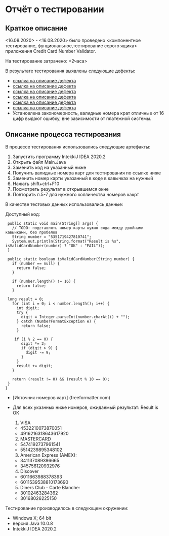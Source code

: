 # Отчёт о тестировании <Credit Card Number Validator>

## Краткое описание

<16.08.2020> - <16.08.2020> было проведено <компонентное тестирование, фунциональное,тестирование серого ящика> приложения Credit Card Number Validator.

На тестирование затрачено: <2часа>

В результате тестирования выявлены следующие дефекты:
* [ссылка на описание дефекта](https://github.com/NikolayT35/java1-2/issues/1)
* [ссылка на описание дефекта](https://github.com/NikolayT35/java1-2/issues/2)
* [ссылка на описание дефекта](https://github.com/NikolayT35/java1-2/issues/3)
* [ссылка на описание дефекта](https://github.com/NikolayT35/java1-2/issues/4)
* [ссылка на описание дефекта](https://github.com/NikolayT35/java1-2/issues/5)
* [ссылка на описание дефекта](https://github.com/NikolayT35/java1-2/issues/6)
* Установлена закономерность, валидные номера крат отличные от 16 цифр выдают ошибку,
  вне зависимости от платежной системы.


## Описание процесса тестирования

В процессе тестирования использовались следующие артефакты:
  1. Запустить программу IntekkiJ IDEA 2020.2
  2. Открыть файл Main.Java
  3. Заменить код на указанный ниже
  4. Получить валидные номера карт для тестирования по ссылке ниже
  5. Заменить номер карты указанный в коде в кавычках на нужный
  6. Нажать shift+ctrl+F10
  7. Посмотреть результат в открывшемся окне
  8. Повторить п.5-7 для нужного колличества номеров какрт


В качестве тестовых данных использовались данные:

Доступный код:

  
 ````public class Main {
  public static void main(String[] args) {
    // TODO: подставлять номер карты нужно сюда между двойными кавычками, без пробелов
    String number = "5351719427810741";
    System.out.println(String.format("Result is %s", isValidCardNumber(number) ? "OK" : "FAIL"));
  }

  public static boolean isValidCardNumber(String number) {
    if (number == null) {
      return false;
    }

    if (number.length() != 16) {
      return false;
    }

  long result = 0;
    for (int i = 0; i < number.length(); i++) {
      int digit;
      try {
        digit = Integer.parseInt(number.charAt(i) + "");
      } catch (NumberFormatException e) {
        return false;
      }

     if (i % 2 == 0) {
        digit *= 2;
        if (digit > 9) {
          digit -= 9;
        }
      }
      result += digit;
    }

    return (result != 0) && (result % 10 == 0);
  }
}
````

* [Источник номеров карт] (freeformatter.com)
* Для всех указнных ниже номеров, ожидаемый результат: Result is OK

  1. VISA
   * 4532210073870051
   * 4916216318643617920
  2.  MASTERCARD
   * 5474192737961541
   * 5514239895348102
  3.  American Express (AMEX):
   * 341137089396665
   * 345756120932976
  4. Discover
   * 6011663988378393
   * 6011539538810173690
  5. Diners Club - Carte Blanche:
   * 30102463284362
   * 30168026225150

Тестирование производилось в следующем окружении:
* WIndows X; 64 bit
* версия Java 10.0.8
* IntekkiJ IDEA 2020.2
